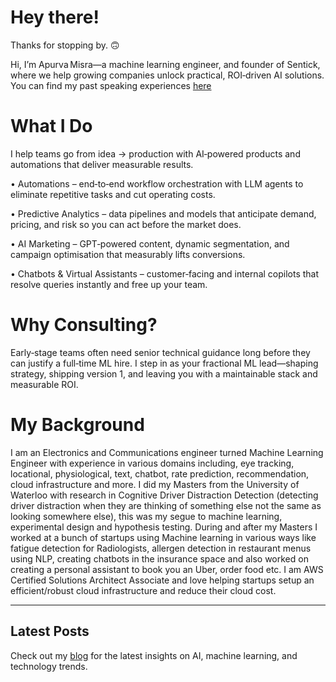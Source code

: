 # Hey there!

Thanks for stopping by. 🙃

Hi, I’m Apurva Misra—a machine learning engineer, and founder of Sentick, where we help growing companies unlock practical, ROI‑driven AI solutions. You can find my past speaking experiences [here](https://youtube.com/playlist?list=PLf9erCaiZCaaQWEJ0n6G7A3VnaCbhB1Ym&si=dGtjDCbWSJaekrSs)

# What I Do

I help teams go from idea → production with AI‑powered products and automations that deliver measurable results.

• Automations – end‑to‑end workflow orchestration with LLM agents to eliminate repetitive tasks and cut operating costs.

• Predictive Analytics – data pipelines and models that anticipate demand, pricing, and risk so you can act before the market does.

• AI Marketing – GPT‑powered content, dynamic segmentation, and campaign optimisation that measurably lifts conversions.

• Chatbots & Virtual Assistants – customer‑facing and internal copilots that resolve queries instantly and free up your team.

# Why Consulting?

Early‑stage teams often need senior technical guidance long before they can justify a full‑time ML hire. I step in as your fractional ML lead—shaping strategy, shipping version 1, and leaving you with a maintainable stack and measurable ROI.

# My Background

I am an Electronics and Communications engineer turned Machine Learning Engineer with experience in various domains including, eye tracking, locational, physiological, text, chatbot, rate prediction, recommendation, cloud infrastructure and more. I did my Masters from the University of Waterloo with research in Cognitive Driver Distraction Detection (detecting driver distraction when they are thinking of something else not the same as looking somewhere else), this was my segue to machine learning, experimental design and hypothesis testing. During and after my Masters I worked at a bunch of startups using Machine learning in various ways like fatigue detection for Radiologists, allergen detection in restaurant menus using NLP, creating chatbots in the insurance space and also worked on creating a personal assistant to book you an Uber, order food etc. I am AWS Certified Solutions Architect Associate and love helping startups setup an efficient/robust cloud infrastructure and reduce their cloud cost.

---

## Latest Posts

Check out my [blog](/blog/) for the latest insights on AI, machine learning, and technology trends.
